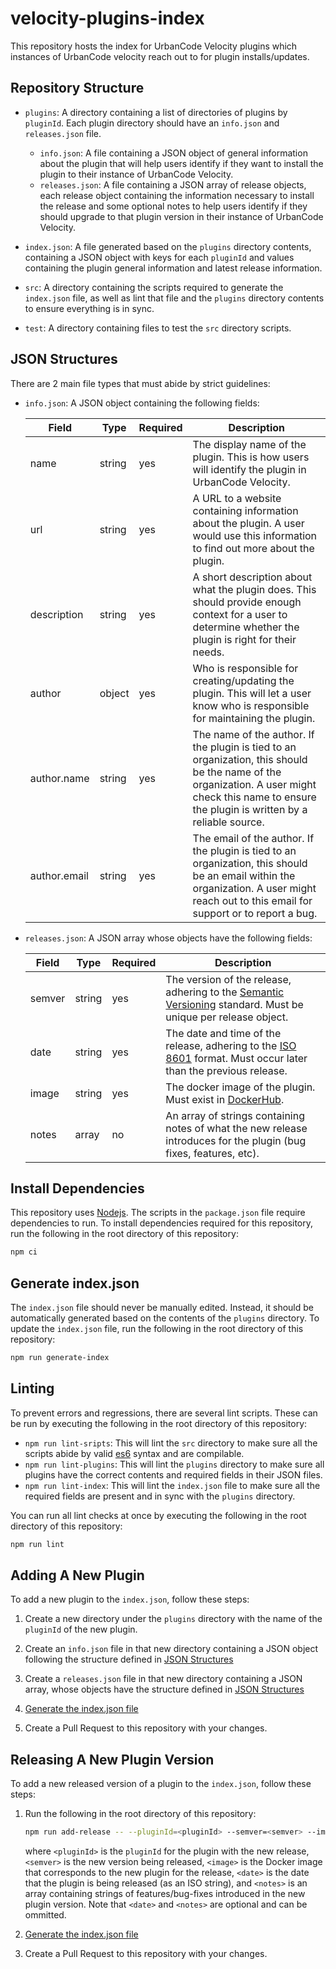 # velocity-plugins-index

This repository hosts the index for UrbanCode Velocity plugins which instances of UrbanCode velocity reach out to for plugin installs/updates.

## Repository Structure

* `plugins`: A directory containing a list of directories of plugins by `pluginId`. Each plugin directory should have an `info.json` and `releases.json` file.

  * `info.json`: A file containing a JSON object of general information about the plugin that will help users identify if they want to install the plugin to their instance of UrbanCode Velocity.
  * `releases.json`: A file containing a JSON array of release objects, each release object containing the information necessary to install the release and some optional notes to help users identify if they should upgrade to that plugin version in their instance of UrbanCode Velocity.

* `index.json`: A file generated based on the `plugins` directory contents, containing a JSON object with keys for each `pluginId` and values containing the plugin general information and latest release information.

* `src`: A directory containing the scripts required to generate the `index.json` file, as well as lint that file and the `plugins` directory contents to ensure everything is in sync.

* `test`: A directory containing files to test the `src` directory scripts.

## JSON Structures

There are 2 main file types that must abide by strict guidelines:

* `info.json`: A JSON object containing the following fields:

    | Field | Type | Required | Description |
    | ----- | ---- | -------- | ----------- |
    | name | string | yes | The display name of the plugin. This is how users will identify the plugin in UrbanCode Velocity. |
    | url | string | yes | A URL to a website containing information about the plugin. A user would use this information to find out more about the plugin. |
    | description | string | yes | A short description about what the plugin does. This should provide enough context for a user to determine whether the plugin is right for their needs. |
    | author | object | yes | Who is responsible for creating/updating the plugin. This will let a user know who is responsible for maintaining the plugin. |
    | author.name | string | yes | The name of the author. If the plugin is tied to an organization, this should be the name of the organization. A user might check this name to ensure the plugin is written by a reliable source. |
    | author.email | string | yes | The email of the author. If the plugin is tied to an organization, this should be an email within the organization. A user might reach out to this email for support or to report a bug. |

* `releases.json`: A JSON array whose objects have the following fields:

    | Field | Type | Required | Description |
    | ----- | ---- | -------- | ----------- |
    | semver | string | yes | The version of the release, adhering to the [Semantic Versioning](https://semver.org/) standard. Must be unique per release object. |
    | date | string | yes | The date and time of the release, adhering to the [ISO 8601](https://web.archive.org/web/20171020085148/https://www.loc.gov/standards/datetime/ISO_DIS%208601-2.pdf) format. Must occur later than the previous release. |
    | image | string | yes | The docker image of the plugin. Must exist in [DockerHub](https://hub.docker.com/). |
    | notes | array | no | An array of strings containing notes of what the new release introduces for the plugin (bug fixes, features, etc). |

## Install Dependencies

This repository uses [Nodejs](https://nodejs.org). The scripts in the `package.json` file require dependencies to run. To install dependencies required for this repository, run the following in the root directory of this repository:

```sh
npm ci
```

## Generate index.json

The `index.json` file should never be manually edited. Instead, it should be automatically generated based on the contents of the `plugins` directory. To update the `index.json` file, run the following in the root directory of this repository:

```sh
npm run generate-index
```

## Linting

To prevent errors and regressions, there are several lint scripts. These can be run by executing the following in the root directory of this repository:

* `npm run lint-sripts`: This will lint the `src` directory to make sure all the scripts abide by valid [es6](https://es6.io/]) syntax and are compilable.
* `npm run lint-plugins`: This will lint the `plugins` directory to make sure all plugins have the correct contents and required fields in their JSON files.
* `npm run lint-index`: This will lint the `index.json` file to make sure all the required fields are present and in sync with the `plugins` directory.

You can run all lint checks at once by executing the following in the root directory of this repository:

```sh
npm run lint
```

## Adding A New Plugin

To add a new plugin to the `index.json`, follow these steps:

1. Create a new directory under the `plugins` directory with the name of the `pluginId` of the new plugin.

2. Create an `info.json` file in that new directory containing a JSON object following the structure defined in [JSON Structures](#jSON-structures)

3. Create a `releases.json` file in that new directory containing a JSON array, whose objects have the structure defined in [JSON Structures](#jSON-structures)

4. [Generate the index.json file](#generate-index.json)

5. Create a Pull Request to this repository with your changes.

## Releasing A New Plugin Version

To add a new released version of a plugin to the `index.json`, follow these steps:

1. Run the following in the root directory of this repository:

    ```sh
    npm run add-release -- --pluginId=<pluginId> --semver=<semver> --image=<image> --date=<date> --notes=<notes>
    ```

    where `<pluginId>` is the `pluginId` for the plugin with the new release, `<semver>` is the new version being released, `<image>` is the Docker image that corresponds to the new plugin for the release, `<date>` is the date that the plugin is being released (as an ISO string), and `<notes>` is an array containing strings of features/bug-fixes introduced in the new plugin version. Note that `<date>` and `<notes>` are optional and can be ommitted.

2. [Generate the index.json file](#generate-index.json)

3. Create a Pull Request to this repository with your changes.